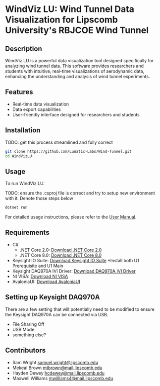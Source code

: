 # WindViz LU: Wind Tunnel Data Visualization for Lipscomb University's RBJCOE Wind Tunnel

## Description

WindViz LU is a powerful data visualization tool designed specifically for analyzing wind tunnel data. This software provides researchers and students with intuitive, real-time visualizations of aerodynamic data, enhancing the understanding and analysis of wind tunnel experiments.

## Features

- Real-time data visualization
- Data export capabilities
- User-friendly interface designed for researchers and students

## Installation

TODO: get this process streamlined and fully correct

```bash
git clone https://github.com/Lunatic-Labs/Wind-Tunnel.git
cd WindVizLU
```

## Usage

To run WindViz LU:

TODO: ensure the .csproj file is correct and try to setup new environment with it. Denote those steps below

```bash
dotnet run
```

For detailed usage instructions, please refer to the [User Manual](docs/user_manual.md).

## Requirements

- C#
  - .NET Core 2.0: [Download .NET Core 2.0](https://www.microsoft.com/en-us/download/details.aspx?id=6041)
  - .NET Core 8.0: [Download .NET Core 8.0](https://dotnet.microsoft.com/en-us/download/dotnet/8.0)
- Keysight IO Suite: [Download Keysight IO Suite](https://www.keysight.com/us/en/lib/software-detail/computer-software/io-libraries-suite-downloads-2175637.html)
  *Install both U1 Prerequisite and U1 Main
- Keysight DAQ970A IVI Driver: [Download DAQ970A IVI Driver](https://www.keysight.com/us/en/lib/software-detail/driver/daq970-data-acquisition-system-ivi-driver-2991469.html)
- NI VISA: [Download NI VISA](https://www.ni.com/en/support/downloads/drivers/download.ni-visa.html?srsltid=AfmBOopWpHz2JSCe2sas8uBwxCpSWRfKR7p00LZsIhFgAtvyExIZo_Uy#544206)
- AvaloniaUI: [Download AvaloniaUI](https://avaloniaui.net/gettingstarted#installation)

## Setting up Keysight DAQ970A

There are a few setting that will potentially need to be modified to ensure the Keysight DAQ970A can be 
connected via USB.

- File Sharing Off
- USB Mode
- something else?

## Contributors
- Sam Wright samuel.wright@lipscomb.edu
- Mekeal Brown mtbrown@mail.lipscomb.edu
- Hayden Dewey hcdewey@mail.lipscomb.edu
- Maxwell Williams mwilliams4@mail.lipscomb.edu
